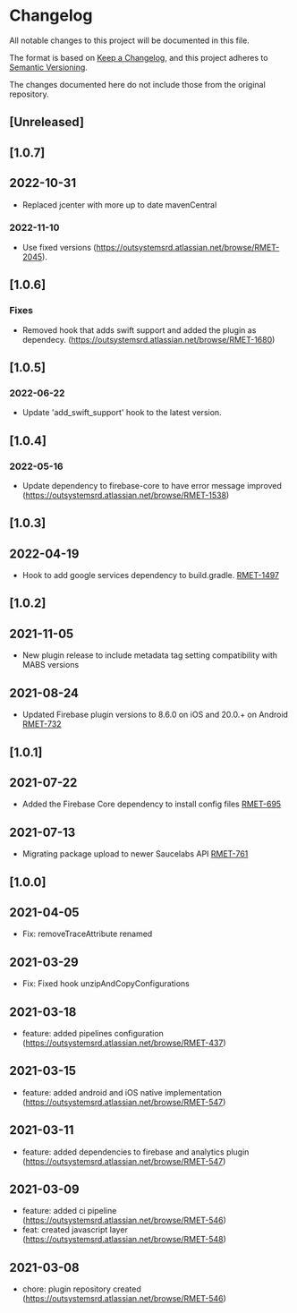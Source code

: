 # Changelog
All notable changes to this project will be documented in this file.

The format is based on [Keep a Changelog](https://keepachangelog.com/en/1.0.0/),
and this project adheres to [Semantic Versioning](https://semver.org/spec/v2.0.0.html).

The changes documented here do not include those from the original repository.

## [Unreleased]

## [1.0.7]

## 2022-10-31
- Replaced jcenter with more up to date mavenCentral

### 2022-11-10
- Use fixed versions (https://outsystemsrd.atlassian.net/browse/RMET-2045).

## [1.0.6]
### Fixes
- Removed hook that adds swift support and added the plugin as dependecy. (https://outsystemsrd.atlassian.net/browse/RMET-1680)
## [1.0.5]
### 2022-06-22
- Update 'add_swift_support' hook to the latest version.

## [1.0.4]
### 2022-05-16
- Update dependency to firebase-core to have error message improved (https://outsystemsrd.atlassian.net/browse/RMET-1538)

## [1.0.3]
## 2022-04-19
- Hook to add google services dependency to build.gradle. [RMET-1497](https://outsystemsrd.atlassian.net/browse/RMET-1497)

## [1.0.2]

## 2021-11-05
- New plugin release to include metadata tag setting compatibility with MABS versions

## 2021-08-24
- Updated Firebase plugin versions to 8.6.0 on iOS and 20.0.+ on Android [RMET-732](https://outsystemsrd.atlassian.net/browse/RMET-732)

## [1.0.1]

## 2021-07-22
- Added the Firebase Core dependency to install config files [RMET-695](https://outsystemsrd.atlassian.net/browse/RMET-695)

## 2021-07-13
- Migrating package upload to newer Saucelabs API [RMET-761](https://outsystemsrd.atlassian.net/browse/RMET-761)

## [1.0.0]

## 2021-04-05
- Fix: removeTraceAttribute renamed
## 2021-03-29
- Fix: Fixed hook unzipAndCopyConfigurations

## 2021-03-18
- feature: added pipelines configuration (https://outsystemsrd.atlassian.net/browse/RMET-437)

## 2021-03-15
- feature: added android and iOS native implementation (https://outsystemsrd.atlassian.net/browse/RMET-547)

## 2021-03-11
- feature: added dependencies to firebase and analytics plugin (https://outsystemsrd.atlassian.net/browse/RMET-547)

## 2021-03-09
- feature: added ci pipeline (https://outsystemsrd.atlassian.net/browse/RMET-546)
- feat: created javascript layer (https://outsystemsrd.atlassian.net/browse/RMET-548)

## 2021-03-08
- chore: plugin repository created (https://outsystemsrd.atlassian.net/browse/RMET-546)
